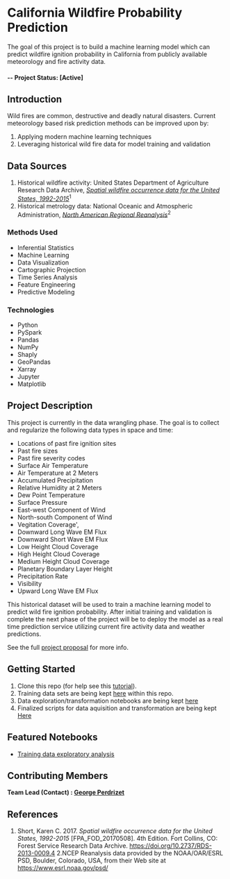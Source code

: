 # California Wildfire Probability Prediction

The goal of this project is to build a machine learning model which can predict wildfire ignition probability in California from publicly available meteorology and fire activity data.

#### -- Project Status: [Active]

## Introduction

Wild fires are common, destructive and deadly natural disasters. Current meteorology based risk prediction methods can be improved upon by: 

1. Applying modern machine learning techniques
2. Leveraging historical wild fire data for model training and validation

## Data Sources
1. Historical wildfire activity: United States Department of Agriculture Research Data Archive, [*Spatial wildfire occurrence data for the United States, 1992-2015*](https://www.fs.usda.gov/rds/archive/catalog/RDS-2013-0009.4)<sup>1</sup>
2. Historical metrology data: National Oceanic and Atmospheric Administration, [*North American Regional Reanalysis*](https://catalog.data.gov/dataset/ncep-north-american-regional-reanalysis-narr)<sup>2</sup>

### Methods Used

* Inferential Statistics
* Machine Learning
* Data Visualization
* Cartographic Projection
* Time Series Analysis
* Feature Engineering
* Predictive Modeling

### Technologies

* Python
* PySpark
* Pandas
* NumPy
* Shaply
* GeoPandas
* Xarray
* Jupyter
* Matplotlib

## Project Description

This project is currently in the data wrangling phase. The goal is to collect and regularize the following data types in space and time:

* Locations of past fire ignition sites
* Past fire sizes
* Past fire severity codes
* Surface Air Temperature
* Air Temperature at 2 Meters
* Accumulated Precipitation
* Relative Humidity at 2 Meters
* Dew Point Temperature
* Surface Pressure
* East-west Component of Wind
* North-south Component of Wind
* Vegitation Coverage',
* Downward Long Wave EM Flux
* Downward Short Wave EM Flux
* Low Height Cloud Coverage
* High Height Cloud Coverage
* Medium Height Cloud Coverage
* Planetary Boundary Layer Height
* Precipitation Rate
* Visibility
* Upward Long Wave EM Flux

This historical dataset will be used to train a machine learning model to predict wild fire ignition probability. After initial training and validation is complete the next phase of the project will be to deploy the model as a real time prediction service utilizing current fire activity data and weather predictions.

See the full [project proposal](https://github.com/gperdrizet/wildfire/tree/master/docs/project_proposal.md) for more info.


## Getting Started

1. Clone this repo (for help see this [tutorial](https://help.github.com/articles/cloning-a-repository/)).
2. Training data sets are being kept [here](https://github.com/gperdrizet/wildfire/tree/master/data/training_data/) within this repo.
3. Data exploration/transformation notebooks are being kept [here](https://github.com/gperdrizet/wildfire/tree/master/notebooks)
4. Finalized scripts for data aquisition and transformation are being kept [Here](https://github.com/gperdrizet/wildfire/tree/master/python)  


## Featured Notebooks

* [Training data exploratory analysis](https://github.com/gperdrizet/wildfire/tree/master/notebooks/training_data_exploration.ipynb)


## Contributing Members

**Team Lead (Contact) : [George Perdrizet](https://github.com/gperdrizet)**

## References
1. Short, Karen C. 2017. *Spatial wildfire occurrence data for the United States, 1992-2015* [FPA_FOD_20170508]. 4th Edition. Fort Collins, CO: Forest Service Research Data Archive. https://doi.org/10.2737/RDS-2013-0009.4
2.NCEP Reanalysis data provided by the NOAA/OAR/ESRL PSD, Boulder, Colorado, USA, from their Web site at https://www.esrl.noaa.gov/psd/